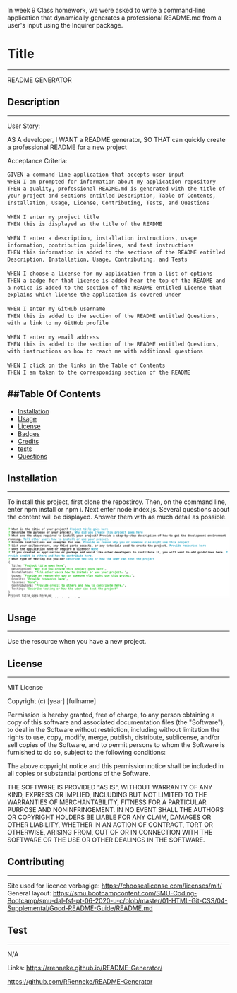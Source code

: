 In week 9 Class homework, we were asked to write a command-line application that dynamically generates a professional README.md from a user's input using the Inquirer package. 

# Title
---
 README GENERATOR 

## Description
---

User Story: 

AS A developer, I WANT a README generator, SO THAT can quickly create a professional README for a new project

Acceptance Criteria:

    GIVEN a command-line application that accepts user input
    WHEN I am prompted for information about my application repository
    THEN a quality, professional README.md is generated with the title of your project and sections entitled Description, Table of Contents, Installation, Usage, License, Contributing, Tests, and Questions
    
    WHEN I enter my project title
    THEN this is displayed as the title of the README
    
    WHEN I enter a description, installation instructions, usage information, contribution guidelines, and test instructions
    THEN this information is added to the sections of the README entitled Description, Installation, Usage, Contributing, and Tests
    
    WHEN I choose a license for my application from a list of options
    THEN a badge for that license is added hear the top of the README and a notice is added to the section of the README entitled License that explains which license the application is covered under

    WHEN I enter my GitHub username
    THEN this is added to the section of the README entitled Questions, with a link to my GitHub profile

    WHEN I enter my email address
    THEN this is added to the section of the README entitled Questions, with instructions on how to reach me with additional questions

    WHEN I click on the links in the Table of Contents
    THEN I am taken to the corresponding section of the README

##Table Of Contents 
---
* [Installation](Installation)
* [Usage](Usage)
* [License](License)
* [Badges](Badges)
* [Credits](Credits)
* [tests](tests)
* [Questions](Questions)
    
## Installation
---
To install this project, first clone the repostiroy. Then, on the command line, enter npm install or npm i. Next enter node index.js. Several questions about the content will be displayed. Answer them with as much detail as possible.

<img src="commandLine.png" alt="commandLineQuestions Screenshot">

## Usage
---
Use the resource when you have a new project. 

## License
---
MIT License

Copyright (c) [year] [fullname]

Permission is hereby granted, free of charge, to any person obtaining a copy
of this software and associated documentation files (the "Software"), to deal
in the Software without restriction, including without limitation the rights
to use, copy, modify, merge, publish, distribute, sublicense, and/or sell
copies of the Software, and to permit persons to whom the Software is
furnished to do so, subject to the following conditions:

The above copyright notice and this permission notice shall be included in all
copies or substantial portions of the Software.

THE SOFTWARE IS PROVIDED "AS IS", WITHOUT WARRANTY OF ANY KIND, EXPRESS OR
IMPLIED, INCLUDING BUT NOT LIMITED TO THE WARRANTIES OF MERCHANTABILITY,
FITNESS FOR A PARTICULAR PURPOSE AND NONINFRINGEMENT. IN NO EVENT SHALL THE
AUTHORS OR COPYRIGHT HOLDERS BE LIABLE FOR ANY CLAIM, DAMAGES OR OTHER
LIABILITY, WHETHER IN AN ACTION OF CONTRACT, TORT OR OTHERWISE, ARISING FROM,
OUT OF OR IN CONNECTION WITH THE SOFTWARE OR THE USE OR OTHER DEALINGS IN THE
SOFTWARE. 

## Contributing 
---
Site used for licence verbagige: https://choosealicense.com/licenses/mit/
General layout: https://smu.bootcampcontent.com/SMU-Coding-Bootcamp/smu-dal-fsf-pt-06-2020-u-c/blob/master/01-HTML-Git-CSS/04-Supplemental/Good-README-Guide/README.md

## Test
---
N/A


Links: 
https://rrenneke.github.io/README-Generator/

https://github.com/RRenneke/README-Generator